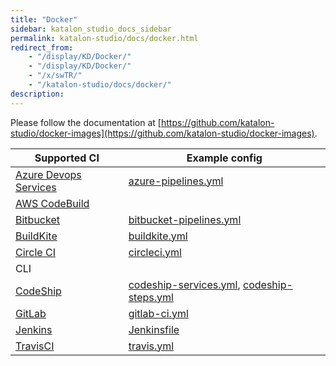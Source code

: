 ```yaml
---
title: "Docker" 
sidebar: katalon_studio_docs_sidebar
permalink: katalon-studio/docs/docker.html 
redirect_from:
    - "/display/KD/Docker/"
    - "/display/KD/Docker/"
    - "/x/swTR/"
    - "/katalon-studio/docs/docker/"
description: 
---
```

Please follow the documentation at [https://github.com/katalon-studio/docker-images](https://github.com/katalon-studio/docker-images).

| Supported CI          | Example config                                                                           |
|-----------------------|------------------------------------------------------------------------------------------|
| [Azure Devops Services](https://azure.microsoft.com/en-in/services/devops/) | [azure-pipelines.yml](https://github.com/katalon-studio-samples/ci-samples/blob/master/azure-pipelines.yml)     |
| [AWS CodeBuild](https://aws.amazon.com/codebuild/)         |                                                                                          |
| [Bitbucket](https://bitbucket.org/product)             | [bitbucket-pipelines.yml](https://github.com/katalon-studio-samples/ci-samples/blob/master/bitbucket-pipelines.yml) |
| [BuildKite](https://buildkite.com/)             | [buildkite.yml](https://github.com/katalon-studio-samples/ci-samples/blob/master/.buildkite/pipeline.yml) |
| [Circle CI](https://circleci.com/)             | [circleci.yml](https://github.com/katalon-studio-samples/ci-samples/blob/master/.circleci/config.yml)    |
| CLI                   |              |
| [CodeShip](https://codeship.com/)              |      [codeship-services.yml](https://github.com/katalon-studio-samples/ci-samples/blob/master/codeship-services.yml), [codeship-steps.yml](https://github.com/katalon-studio-samples/ci-samples/blob/master/codeship-steps.yml)                                                                                   |
| [GitLab](https://about.gitlab.com/)                | [gitlab-ci.yml](https://github.com/katalon-studio-samples/ci-samples/blob/master/gitlab-ci.yml)           |
| [Jenkins](https://jenkins.io/)               | [Jenkinsfile](https://github.com/katalon-studio-samples/ci-samples/blob/master/Jenkinsfile)             |
| [TravisCI](https://travis-ci.org/)              | [travis.yml](https://github.com/katalon-studio-samples/ci-samples/blob/master/.travis.yml)             |